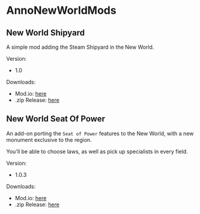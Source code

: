 # AnnoNewWorldMods

## New World Shipyard

A simple mod adding the Steam Shipyard in the New World.

Version: 
- 1.0

Downloads:
- Mod.io: [here](https://mod.io/g/anno-1800/m/new-world-steam-shipyard)
- .zip Release: [here](https://github.com/Khorbos/AnnoNewWorldMods/releases/download/v1.0/NewWorldShipyard-1.0.zip)

## New World Seat Of Power

An add-on porting the `Seat of Power` features to the New World, with a new monument exclusive to the region. 

You'll be able to choose laws, as well as pick up specialists in every field.

Version: 
- 1.0.3

Downloads:
- Mod.io: [here](https://mod.io/g/anno-1800/m/new-world-seat-of-power)
- .zip Release: [here](https://github.com/Khorbos/AnnoNewWorldMods/releases/download/v1.0.3/NewWorldSeatOfPower-1.0.3.zip)

